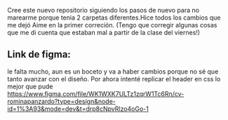 Cree este nuevo repositorio siguiendo los pasos de nuevo para no marearme porque tenia 2 carpetas diferentes.Hice todos los cambios que me dejó Aime en la primer correción.
(Tengo que corregir algunas cosas que me di cuenta que estaban mal a partir de la clase del viernes!)

## Link de figma: 
le falta mucho, aun es un boceto y va a haber cambios porque no sé que tanto avanzar con el diseño. Por ahora intenté replicar el header en css lo mejor que pude https://www.figma.com/file/WK1WXK7ULTz1zqrW1Tc6Rn/cv-rominapanzardo?type=design&node-id=1%3A93&mode=dev&t=drp8cNpvRlzo4oGo-1
